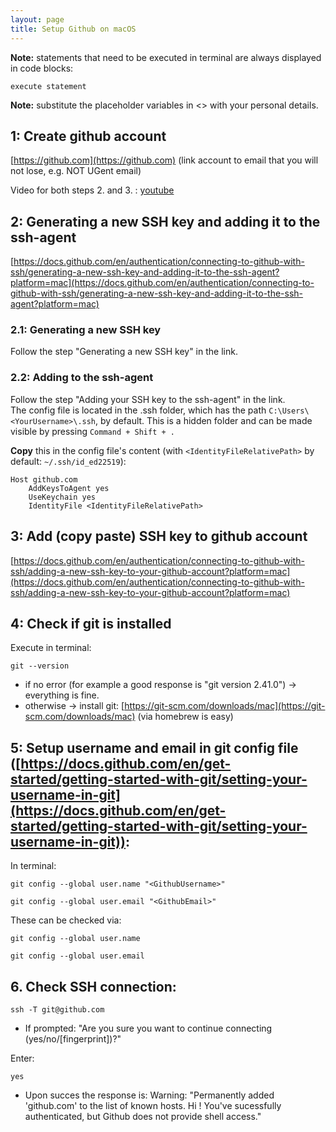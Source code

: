 ```yaml
---
layout: page
title: Setup Github on macOS
---
```


**Note:** statements that need to be executed in terminal are always displayed in code blocks:
```
execute statement
```
**Note:** substitute the placeholder variables in <> with your personal details.

## 1: Create github account
[https://github.com](https://github.com) (link account to email that you will not lose, e.g. NOT UGent email)

Video for both steps 2. and 3. : [youtube](https://www.youtube.com/watch?v=cGcpVQlhbuI)
## 2: Generating a new SSH key and adding it to the ssh-agent
 [https://docs.github.com/en/authentication/connecting-to-github-with-ssh/generating-a-new-ssh-key-and-adding-it-to-the-ssh-agent?platform=mac](https://docs.github.com/en/authentication/connecting-to-github-with-ssh/generating-a-new-ssh-key-and-adding-it-to-the-ssh-agent?platform=mac)
### 2.1: Generating a new SSH key
Follow the step "Generating a new SSH key" in the link.

### 2.2: Adding to the ssh-agent
Follow the step "Adding your SSH key to the ssh-agent" in the link. <br>
The config file is located in the .ssh folder, which has the path `C:\Users\<YourUsername>\.ssh`, by default. This is a hidden folder and can be made visible by pressing `Command + Shift + .`  

**Copy** this in the config file's content (with `<IdentityFileRelativePath>` by default: `~/.ssh/id_ed22519`):
```
Host github.com
    AddKeysToAgent yes
    UseKeychain yes
    IdentityFile <IdentityFileRelativePath>
```

## 3: Add (copy paste) SSH key to github account
[https://docs.github.com/en/authentication/connecting-to-github-with-ssh/adding-a-new-ssh-key-to-your-github-account?platform=mac](https://docs.github.com/en/authentication/connecting-to-github-with-ssh/adding-a-new-ssh-key-to-your-github-account?platform=mac)

## 4: Check if git is installed
Execute in terminal:
```
git --version
```

- if no error (for example a good response is "git version 2.41.0") -> everything is fine.
- otherwise -> install git: [https://git-scm.com/downloads/mac](https://git-scm.com/downloads/mac) (via homebrew is easy)

## 5: Setup username and email in git config file ([https://docs.github.com/en/get-started/getting-started-with-git/setting-your-username-in-git](https://docs.github.com/en/get-started/getting-started-with-git/setting-your-username-in-git)):
In terminal:
```
git config --global user.name "<GithubUsername>"
```

```
git config --global user.email "<GithubEmail>"
```

These can be checked via:
```
git config --global user.name 
```

```
git config --global user.email
```

## 6. Check SSH connection: 

```
ssh -T git@github.com
```    

- If prompted:
    "Are you sure you want to continue connecting (yes/no/[fingerprint])?"
    
Enter:
```
yes
```

- Upon succes the response is:
Warning: "Permanently added 'github.com' to the list of known hosts.
Hi <GithubUsername>! You've sucessfully authenticated, but Github does not provide shell access."